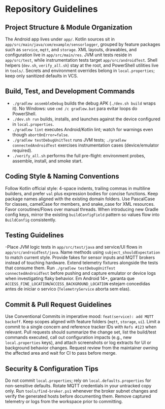 # Repository Guidelines

## Project Structure & Module Organization
The Android app lives under `app/`. Kotlin sources sit in `app/src/main/java/com/example/sensorlogger`, grouped by feature packages such as `service`, `mqtt`, and `storage`. XML layouts, drawables, and configuration live in `app/src/main/res`. JVM unit tests reside in `app/src/test`, while instrumentation tests target `app/src/androidTest`. Shell helpers (`dev.sh`, `verify_all.sh`) stay at the root, and PowerShell utilities live in `tools/`. Secrets and environment overrides belong in `local.properties`; keep only sanitized defaults in VCS.

## Build, Test, and Development Commands
- `./gradlew assembleDebug` builds the debug APK (`./dev.sh build` wraps it). No Windows: use `cmd /c gradlew.bat` para evitar loops do PowerShell.
- `./dev.sh run` builds, installs, and launches against the device configured in `local.properties`.
- `./gradlew lint` executes Android/Kotlin lint; watch for warnings even though `abortOnError=false`.
- `./gradlew testDebugUnitTest` runs JVM tests; `./gradlew connectedAndroidTest` exercises instrumentation cases (device/emulator required).
- `./verify_all.sh` performs the full pre-flight: environment probes, assemble, install, and smoke start.

## Coding Style & Naming Conventions
Follow Kotlin official style: 4-space indents, trailing commas in multiline builders, and prefer `val` plus expression bodies for concise functions. Keep package names aligned with the existing domain folders. Use PascalCase for classes, camelCase for members, and snake_case for XML resources. Favor coroutines/Flows over manual threads. When introducing new Gradle config keys, mirror the existing `buildConfigField` pattern so values flow into `BuildConfig` consistently.

## Testing Guidelines
-Place JVM logic tests in `app/src/test/java` and service/UI flows in `app/src/androidTest/java`. Name methods using `subject_shouldExpectation` to match current style. Provide fakes for sensor inputs and MQTT brokers instead of touching hardware. Extend telemetry fixtures alongside the tests that consume them. Run `./gradlew testDebugUnitTest connectedAndroidTest` before pushing and capture emulator or device logs when investigating flaky behavior. Em Android 14+, garanta que `ACCESS_FINE_LOCATION`/`ACCESS_BACKGROUND_LOCATION` estejam concedidas antes de iniciar o servico (`TelemetryService` aborta sem elas).

## Commit & Pull Request Guidelines
Use Conventional Commits in imperative mood: `feat(service): add MQTT backoff`. Keep scopes aligned with feature folders (`mqtt`, `storage`, `ui`). Limit a commit to a single concern and reference tracker IDs with `Refs #123` when relevant. Pull requests should summarize the change set, list the build/test commands executed, call out configuration impacts (e.g., new `local.properties` keys), and attach screenshots or log extracts for UI or background behavior changes. Request review from the maintainer owning the affected area and wait for CI to pass before merge.

## Security & Configuration Tips
Do not commit `local.properties`; rely on `local.defaults.properties` for non-sensitive defaults. Rotate MQTT credentials in your untracked copy only. Run `tools/find-broker.ps1` whenever the broker subnet changes and verify the generated hosts before documenting them. Remove captured telemetry or logs from the workspace prior to committing.
